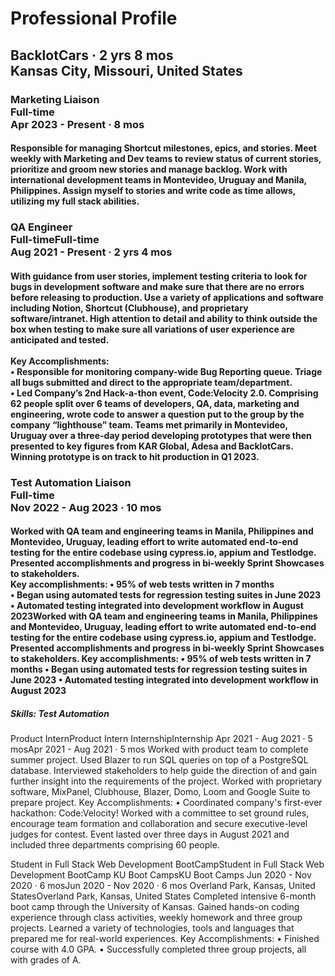 # Professional Profile

<h2>BacklotCars · 2 yrs 8 mos <br> Kansas City, Missouri, United States</h2>

<h3>Marketing Liaison<br>
Full-time<br>
Apr 2023 - Present · 8 mos</h3>
<h4>Responsible for managing Shortcut milestones, epics, and stories. Meet weekly with Marketing and Dev teams to review status of current stories, prioritize and groom new stories and manage backlog. Work with international development teams in Montevideo, Uruguay and Manila, Philippines. Assign myself to stories and write code as time allows, utilizing my full stack abilities.</h4>

<h3>QA Engineer<br>
Full-timeFull-time<br>
Aug 2021 - Present · 2 yrs 4 mos</h3>
<h4>With guidance from user stories, implement testing criteria to look for bugs in development software and make sure that there are no errors before releasing to production. Use a variety of applications and software including Notion, Shortcut (Clubhouse), and proprietary software/intranet. High attention to detail and ability to think outside the box when testing to make sure all variations of user experience are anticipated and tested.<br><br>
Key Accomplishments:<br>
• Responsible for monitoring company-wide Bug Reporting queue. Triage all bugs submitted and direct to the appropriate team/department.<br>
• Led Company’s 2nd Hack-a-thon event, Code:Velocity 2.0. Comprising 62 people split over 6 teams of developers, QA, data, marketing and engineering, wrote code to answer a question put to the group by the company “lighthouse” team. Teams met primarily in Montevideo, Uruguay over a three-day period developing prototypes that were then presented to key figures from KAR Global, Adesa and BacklotCars. Winning prototype is on track to hit production in Q1 2023.</h4>

<h3>Test Automation Liaison<br>
Full-time<br>
Nov 2022 - Aug 2023 · 10 mos</h3>
<h4>Worked with QA team and engineering teams in Manila, Philippines and Montevideo, Uruguay, leading effort to write automated end-to-end testing for the entire codebase using cypress.io, appium and Testlodge. Presented accomplishments and progress in bi-weekly Sprint Showcases to stakeholders.<br>
Key accomplishments:
• 95% of web tests written in 7 months<br>
• Began using automated tests for regression testing suites in June 2023<br>
• Automated testing integrated into development workflow in August 2023Worked with QA team and engineering teams in Manila, Philippines and Montevideo, Uruguay, leading effort to write automated end-to-end testing for the entire codebase using cypress.io, appium and Testlodge. Presented accomplishments and progress in bi-weekly Sprint Showcases to stakeholders. Key accomplishments: • 95% of web tests written in 7 months • Began using automated tests for regression testing suites in June 2023 • Automated testing integrated into development workflow in August 2023</h4>
<h5>Skills: Test Automation</h5>

Product InternProduct Intern
InternshipInternship
Apr 2021 - Aug 2021 · 5 mosApr 2021 - Aug 2021 · 5 mos
Worked with product team to complete summer project. Used Blazer to run SQL queries on top of a PostgreSQL database. Interviewed stakeholders to help guide the direction of and gain further insight into the requirements of the project. Worked with proprietary software, MixPanel, Clubhouse, Blazer, Domo, Loom and Google Suite to prepare project.
Key Accomplishments:
• Coordinated company's first-ever hackathon: Code:Velocity! Worked with a committee to set ground rules, encourage team formation and collaboration and secure executive-level judges for contest. Event lasted over three days in August 2021 and included three departments comprising 60 people.


Student in Full Stack Web Development BootCampStudent in Full Stack Web Development BootCamp
KU Boot CampsKU Boot Camps
Jun 2020 - Nov 2020 · 6 mosJun 2020 - Nov 2020 · 6 mos
Overland Park, Kansas, United StatesOverland Park, Kansas, United States
Completed intensive 6-month boot camp through the University of Kansas. Gained hands-on coding experience through class activities, weekly homework and three group projects. Learned a variety of technologies, tools and languages that prepared me for real-world experiences. 
Key Accomplishments:
• Finished course with 4.0 GPA.
• Successfully completed three group projects, all with grades of A.
